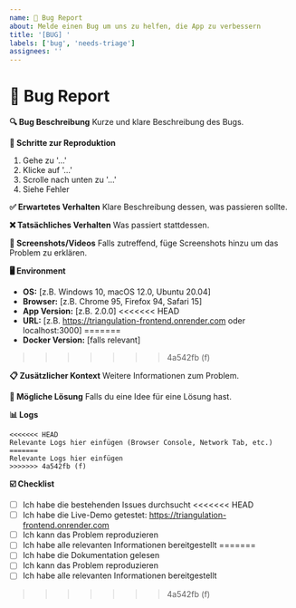 ```yaml
---
name: 🐛 Bug Report
about: Melde einen Bug um uns zu helfen, die App zu verbessern
title: '[BUG] '
labels: ['bug', 'needs-triage']
assignees: ''
---
```


# 🐛 Bug Report

**🔍 Bug Beschreibung**
Kurze und klare Beschreibung des Bugs.

**🔄 Schritte zur Reproduktion**
1. Gehe zu '...'
2. Klicke auf '...'
3. Scrolle nach unten zu '...'
4. Siehe Fehler

**✅ Erwartetes Verhalten**
Klare Beschreibung dessen, was passieren sollte.

**❌ Tatsächliches Verhalten**
Was passiert stattdessen.

**📱 Screenshots/Videos**
Falls zutreffend, füge Screenshots hinzu um das Problem zu erklären.

**🖥️ Environment**
- **OS:** [z.B. Windows 10, macOS 12.0, Ubuntu 20.04]
- **Browser:** [z.B. Chrome 95, Firefox 94, Safari 15]
- **App Version:** [z.B. 2.0.0]
<<<<<<< HEAD
- **URL:** [z.B. https://triangulation-frontend.onrender.com oder localhost:3000]
=======
- **Docker Version:** [falls relevant]
>>>>>>> 4a542fb (f)

**📋 Zusätzlicher Kontext**
Weitere Informationen zum Problem.

**🔧 Mögliche Lösung**
Falls du eine Idee für eine Lösung hast.

**📊 Logs**
```
<<<<<<< HEAD
Relevante Logs hier einfügen (Browser Console, Network Tab, etc.)
=======
Relevante Logs hier einfügen
>>>>>>> 4a542fb (f)
```

**☑️ Checklist**
- [ ] Ich habe die bestehenden Issues durchsucht
<<<<<<< HEAD
- [ ] Ich habe die Live-Demo getestet: https://triangulation-frontend.onrender.com
- [ ] Ich kann das Problem reproduzieren
- [ ] Ich habe alle relevanten Informationen bereitgestellt
=======
- [ ] Ich habe die Dokumentation gelesen
- [ ] Ich kann das Problem reproduzieren
- [ ] Ich habe alle relevanten Informationen bereitgestellt
>>>>>>> 4a542fb (f)
